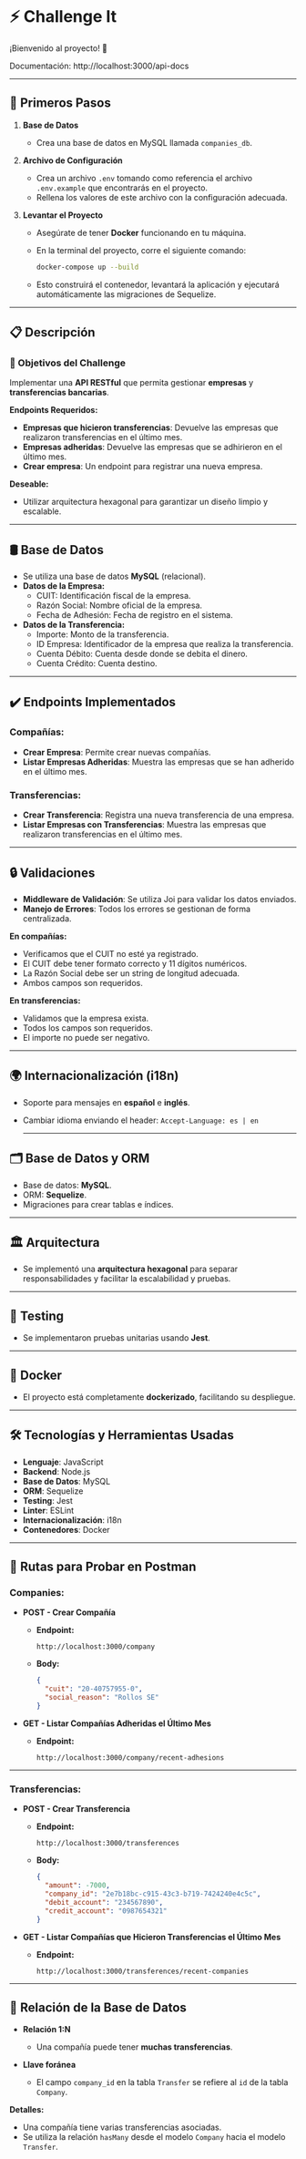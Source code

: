 # ⚡️ Challenge It 

¡Bienvenido al proyecto! 🙌  

Documentación: http://localhost:3000/api-docs

---

## 🚀 Primeros Pasos

1. **Base de Datos**

   - Crea una base de datos en MySQL llamada `companies_db`.

2. **Archivo de Configuración**

   - Crea un archivo `.env` tomando como referencia el archivo `.env.example` que encontrarás en el proyecto.
   - Rellena los valores de este archivo con la configuración adecuada.

3. **Levantar el Proyecto**

   - Asegúrate de tener **Docker** funcionando en tu máquina.
   - En la terminal del proyecto, corre el siguiente comando:

     ```bash
     docker-compose up --build
     ```

   - Esto construirá el contenedor, levantará la aplicación y ejecutará automáticamente las migraciones de Sequelize.

---

## 📋 Descripción

### 🎯 Objetivos del Challenge

Implementar una **API RESTful** que permita gestionar **empresas** y **transferencias bancarias**.

**Endpoints Requeridos:**

- **Empresas que hicieron transferencias**: Devuelve las empresas que realizaron transferencias en el último mes.
- **Empresas adheridas**: Devuelve las empresas que se adhirieron en el último mes.
- **Crear empresa**: Un endpoint para registrar una nueva empresa.

**Deseable:**

- Utilizar arquitectura hexagonal para garantizar un diseño limpio y escalable.

---

## 🛢️ Base de Datos

- Se utiliza una base de datos **MySQL** (relacional).
- **Datos de la Empresa:**
  - CUIT: Identificación fiscal de la empresa.
  - Razón Social: Nombre oficial de la empresa.
  - Fecha de Adhesión: Fecha de registro en el sistema.
- **Datos de la Transferencia:**
  - Importe: Monto de la transferencia.
  - ID Empresa: Identificador de la empresa que realiza la transferencia.
  - Cuenta Débito: Cuenta desde donde se debita el dinero.
  - Cuenta Crédito: Cuenta destino.

---

## ✔️ Endpoints Implementados

### Compañías:

- **Crear Empresa**: Permite crear nuevas compañías.
- **Listar Empresas Adheridas**: Muestra las empresas que se han adherido en el último mes.

### Transferencias:

- **Crear Transferencia**: Registra una nueva transferencia de una empresa.
- **Listar Empresas con Transferencias**: Muestra las empresas que realizaron transferencias en el último mes.

---

## 🔒 Validaciones

- **Middleware de Validación**: Se utiliza Joi para validar los datos enviados.
- **Manejo de Errores**: Todos los errores se gestionan de forma centralizada.

**En compañías:**

- Verificamos que el CUIT no esté ya registrado.
- El CUIT debe tener formato correcto y 11 dígitos numéricos.
- La Razón Social debe ser un string de longitud adecuada.
- Ambos campos son requeridos.

**En transferencias:**

- Validamos que la empresa exista.
- Todos los campos son requeridos.
- El importe no puede ser negativo.

---

## 🌍 Internacionalización (i18n)

- Soporte para mensajes en **español** e **inglés**.
- Cambiar idioma enviando el header: `Accept-Language: es | en`

  ---

## 🗂️ Base de Datos y ORM

- Base de datos: **MySQL**.
- ORM: **Sequelize**.
- Migraciones para crear tablas e índices.

---

## 🏛️ Arquitectura

- Se implementó una **arquitectura hexagonal** para separar responsabilidades y facilitar la escalabilidad y pruebas.

---

## 🧪 Testing

- Se implementaron pruebas unitarias usando **Jest**.

---

## 🐳 Docker

- El proyecto está completamente **dockerizado**, facilitando su despliegue.

---

## 🛠️ Tecnologías y Herramientas Usadas

- **Lenguaje**: JavaScript
- **Backend**: Node.js
- **Base de Datos**: MySQL
- **ORM**: Sequelize
- **Testing**: Jest
- **Linter**: ESLint
- **Internacionalización**: i18n
- **Contenedores**: Docker

---
## 📮 Rutas para Probar en Postman

### Companies:

- **POST - Crear Compañía**

  - **Endpoint:**
  
    ```
    http://localhost:3000/company
    ```

  - **Body:**

    ```json
    {
      "cuit": "20-40757955-0",
      "social_reason": "Rollos SE"
    }
    ```

- **GET - Listar Compañías Adheridas el Último Mes**

  - **Endpoint:**
  
    ```
    http://localhost:3000/company/recent-adhesions
    ```

---

### Transferencias:

- **POST - Crear Transferencia**

  - **Endpoint:**
  
    ```
    http://localhost:3000/transferences
    ```

  - **Body:**

    ```json
    {
      "amount": -7000,
      "company_id": "2e7b18bc-c915-43c3-b719-7424240e4c5c",
      "debit_account": "234567890",
      "credit_account": "0987654321"
    }
    ```

- **GET - Listar Compañías que Hicieron Transferencias el Último Mes**

  - **Endpoint:**
  
    ```
    http://localhost:3000/transferences/recent-companies
    ```

---

## 🔗 Relación de la Base de Datos

- **Relación 1:N**

  - Una compañía puede tener **muchas transferencias**.

- **Llave foránea**

  - El campo `company_id` en la tabla `Transfer` se refiere al `id` de la tabla `Company`.

**Detalles:**

- Una compañía tiene varias transferencias asociadas.
- Se utiliza la relación `hasMany` desde el modelo `Company` hacia el modelo `Transfer`.



